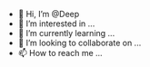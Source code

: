 - 👋 Hi, I’m @Deep
- 👀 I’m interested in ...
- 🌱 I’m currently learning ...
- 💞️ I’m looking to collaborate on ...
- 📫 How to reach me ...

<!---
678o/678o is a ✨ special ✨ repository because its `README.md` (this file) appears on your GitHub profile.
You can click the Preview link to take a look at your changes.
--->
